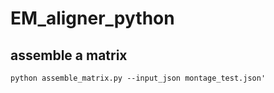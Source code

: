 # EM_aligner_python
## assemble a matrix
`python assemble_matrix.py --input_json montage_test.json'`
